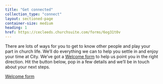 ```yaml
---
title: "Get connected"
collection_type: "connect"
layout: sectioned-page
container-size: medium
heading: 1
href: https://cecleeds.churchsuite.com/forms/6og31t0v
---
```


There are lots of ways for you to get to know other people and play your part in church life. We’ll do everything we can to help you settle in and enjoy your time at City. We’ve got a <a href="#">Welcome form</a> to help us point you in the right direction. Hit the button below, pop in a few details and we’ll be in touch about your next steps.

<div class="text-center">
  <a class="button accent-button" href="{{ page.href }}">Welcome form</a>
</div>
